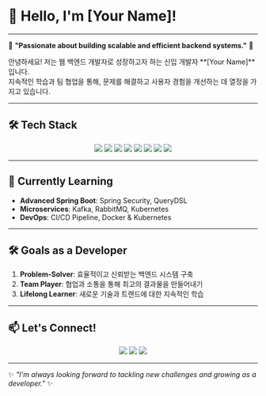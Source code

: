 # 👋 Hello, I'm [Your Name]!

---

🌟 **"Passionate about building scalable and efficient backend systems."** 🌟  

안녕하세요! 저는 웹 백엔드 개발자로 성장하고자 하는 신입 개발자 **[Your Name]**입니다.  
지속적인 학습과 팀 협업을 통해, 문제를 해결하고 사용자 경험을 개선하는 데 열정을 가지고 있습니다.

---

## 🛠️ Tech Stack
<div align="center">
  <img src="https://img.shields.io/badge/Java-007396?style=flat-square&logo=Java&logoColor=white" />
  <img src="https://img.shields.io/badge/Spring%20Boot-6DB33F?style=flat-square&logo=Spring-Boot&logoColor=white" />
  <img src="https://img.shields.io/badge/Python-3776AB?style=flat-square&logo=Python&logoColor=white" />
  <img src="https://img.shields.io/badge/Django-092E20?style=flat-square&logo=Django&logoColor=white" />
  <img src="https://img.shields.io/badge/MySQL-4479A1?style=flat-square&logo=MySQL&logoColor=white" />
  <img src="https://img.shields.io/badge/Git-F05032?style=flat-square&logo=Git&logoColor=white" />
  <img src="https://img.shields.io/badge/GitHub-181717?style=flat-square&logo=GitHub&logoColor=white" />
  <img src="https://img.shields.io/badge/AWS-232F3E?style=flat-square&logo=Amazon-AWS&logoColor=white" />
</div>

---

## 🌱 Currently Learning
- **Advanced Spring Boot**: Spring Security, QueryDSL
- **Microservices**: Kafka, RabbitMQ, Kubernetes
- **DevOps**: CI/CD Pipeline, Docker & Kubernetes

---

## 🛠️ Goals as a Developer
1. **Problem-Solver**: 효율적이고 신뢰받는 백엔드 시스템 구축  
2. **Team Player**: 협업과 소통을 통해 최고의 결과물을 만들어내기  
3. **Lifelong Learner**: 새로운 기술과 트렌드에 대한 지속적인 학습  

---

## 📫 Let's Connect!
<div align="center">
  <a href="mailto:your.email@example.com"><img src="https://img.shields.io/badge/Email-D14836?style=flat-square&logo=Gmail&logoColor=white"/></a>
  <a href="https://github.com/your-username"><img src="https://img.shields.io/badge/GitHub-181717?style=flat-square&logo=GitHub&logoColor=white"/></a>
  <a href="https://www.linkedin.com/in/your-profile"><img src="https://img.shields.io/badge/LinkedIn-0077B5?style=flat-square&logo=LinkedIn&logoColor=white"/></a>
</div>

---

✨ _"I'm always looking forward to tackling new challenges and growing as a developer."_ ✨
